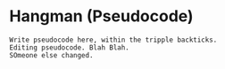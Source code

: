# Hangman (Pseudocode)

```
Write pseudocode here, within the tripple backticks.
Editing pseudocode. Blah Blah.
SOmeone else changed.
```
